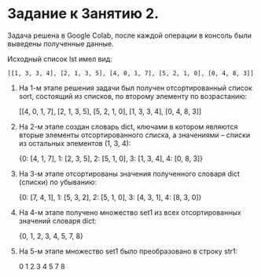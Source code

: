 # Задание к Занятию 2.
Задача решена в Google Colab, после каждой операции в консоль были выведены полученные данные.

Исходный список lst имел вид:

    [[1, 3, 3, 4], [2, 1, 3, 5], [4, 0, 1, 7], [5, 2, 1, 0], [0, 4, 8, 3]]

1. На 1-м этапе решения задачи был получен отсортированный список sort, состоящий из списков, по второму элементу по возрастанию:

    [[4, 0, 1, 7], [2, 1, 3, 5], [5, 2, 1, 0], [1, 3, 3, 4], [0, 4, 8, 3]]


2. На 2-м этапе создан словарь dict, ключами в котором являются вторые элементы отсортированного списка, а значениями – списки из остальных элементов (1, 3, 4):

    {0: [4, 1, 7], 1: [2, 3, 5], 2: [5, 1, 0], 3: [1, 3, 4], 4: [0, 8, 3]}


3. На 3-м этапе отсортированы значения полученного словаря dict (списки) по убыванию:

    {0: [7, 4, 1], 1: [5, 3, 2], 2: [5, 1, 0], 3: [4, 3, 1], 4: [8, 3, 0]}


4. На 4-м этапе получено множество set1 из всех отсортированных значений словаря dict:

    {0, 1, 2, 3, 4, 5, 7, 8}


5. На 5-м этапе множество set1 было преобразовано в строку str1:

    0 1 2 3 4 5 7 8 
